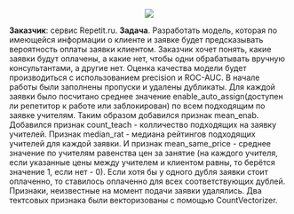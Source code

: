 <p align="center">
  <img src="https://repetit.ru/_img/master/logo-desktop.webp" />
</p>

**Заказчик**: сервис Repetit.ru.
**Задача**. Разработать модель, которая по имеющейся информации о клиенте и заявке будет предсказывать вероятность оплаты заявки клиентом. Заказчик хочет понять, какие заявки будут оплачены, а какие нет, чтобы одни обрабатывать вручную консультантами, а другие нет. Оценка качества модели будет производиться с использованием precision и ROC-AUC.
В начале работы были заполнены пропуски и удалены дубликаты. 
Для каждой заявки было посчитано среднее значение enable_auto_assign(доступен ли репетитор к работе или заблокирован) по всем подходящим по заявке учителям. Таким образом добавился признак mean_enab. Добавился признак count_teach - колличество подходящих на заявку учителей. Признак median_rat - медиана рейтингов подходящих учителей для каждой заявки. И признак mean_same_price - среднее значение по учителям равенства цен за занятие (на каждого учителя, если указанные цены между учителем и клиентом равны, то берётся значение 1, если нет - 0).
Если хотя бы у одного дубля заявки стоит оплаченно, то ставилось оплаченно для всех соответствующих дублей.
Признаки, неизвестные на момент подачи заявки удалялись.
Два тектсовых признака были векторизованы с помощью CountVectorizer. 
